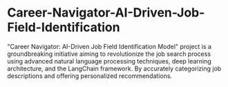 # Career-Navigator-AI-Driven-Job-Field-Identification
"Career Navigator: AI-Driven Job Field Identification Model" project is a groundbreaking initiative aiming to revolutionize the job search process using advanced natural language processing techniques, deep learning architecture, and the LangChain framework. By accurately categorizing job descriptions and offering personalized recommendations.
